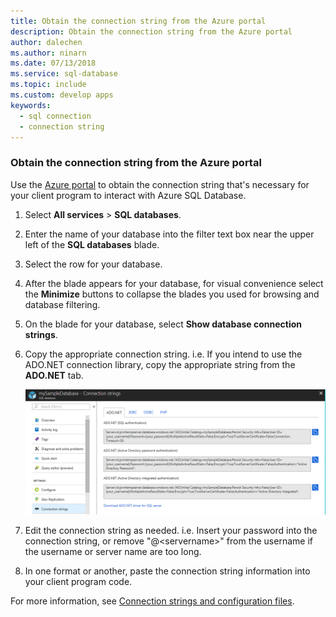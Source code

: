 ```yaml
---
title: Obtain the connection string from the Azure portal
description: Obtain the connection string from the Azure portal
author: dalechen
ms.author: ninarn
ms.date: 07/13/2018
ms.service: sql-database
ms.topic: include
ms.custom: develop apps
keywords:
  - sql connection
  - connection string
---
```


### Obtain the connection string from the Azure portal
Use the [Azure portal](https://portal.azure.com/) to obtain the connection string that's necessary for your client program to interact with Azure SQL Database.

1. Select **All services** > **SQL databases**.

2. Enter the name of your database into the filter text box near the upper left of the **SQL databases** blade.

3. Select the row for your database.

4. After the blade appears for your database, for visual convenience select the **Minimize** buttons to collapse the blades you used for browsing and database filtering.

5. On the blade for your database, select **Show database connection strings**.

6. Copy the appropriate connection string. i.e. If you intend to use the ADO.NET connection library, copy the appropriate string from the **ADO.NET** tab.

    ![Copy the ADO connection string for your database][20-CopyAdoConnectionString]

7. Edit the connection string as needed. i.e. Insert your password into the connection string, or remove "@&lt;servername&gt;" from the username if the username or server name are too long.

8. In one format or another, paste the connection string information into your client program code.

For more information, see [Connection strings and configuration files](/dotnet/framework/data/adonet/connection-strings-and-configuration-files).

<!-- Image references. -->



[20-CopyAdoConnectionString]: ./media/sql-database-include-connection-string-20-portalshots/connqry-connstr-b.png


<!--
These three includes/ files are a sequenced set, but you can pick and choose:

includes/sql-database-include-connection-string-20-portalshots.md
includes/sql-database-include-connection-string-30-compare.md
includes/sql-database-include-connection-string-40-config.md
-->
